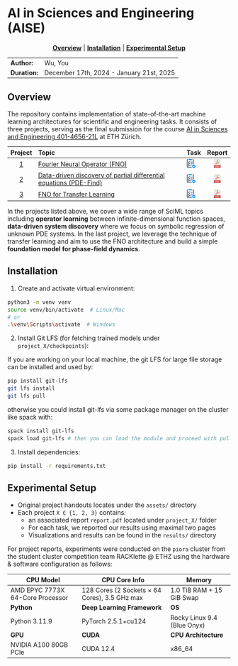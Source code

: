 # AI in Sciences and Engineering (AISE)

<div align="center">

**[Overview](#overview)** |
**[Installation](#installation)** |
**[Experimental Setup](#experimental-setup)**
</div>

<div align="center">
  <table>
    <tr>
      <td><strong>Author:</strong></td>
      <td>Wu, You</td>
    </tr>
    <tr>
      <td><strong>Duration:</strong></td>
      <td>December 17th, 2024 - January 21st, 2025</td>
    </tr>
  </table>
</div>


## Overview

The repository contains implementation of state-of-the-art machine learning architectures for scientific and engineering tasks. It consists of three projects, serving as the final submission for the course [AI in Sciences and Engineering 401-4656-21L](https://github.com/camlab-ethz/AI_Science_Engineering) at ETH Zürich.



| Project | Topic | Task | Report |
| :---: | :--- | :--- | :---: |
| [1](project_1/) | [Fourier Neural Operator (FNO)](https://arxiv.org/abs/2010.08895) | [<img src="assets/done_icon.png" alt="View Task" width="20"/>](assets/project-1-fno-on-1d-wave.pdf) | [<img src="assets/pdf_icon.png" alt="Download Report" width="20"/>](assets/project-1/report.pdf) |
| [2](project_2) | [Data-driven discovery of partial differential equations (PDE-Find)](https://www.science.org/doi/10.1126/sciadv.1602614) | [<img src="assets/done_icon.png" alt="View Task" width="20"/>](assets/project-2-pde-find.pdf) | [<img src="assets/pdf_icon.png" alt="Download Report" width="20"/>](assets/project-2/report.pdf) |
| [3](project_3) | [FNO for Transfer Learning](https://arxiv.org/abs/2306.00258v1) | [<img src="assets/done_icon.png" alt="View Task" width="20"/>](assets/project-3-phase-field-dynamics.pdf) | [<img src="assets/pdf_icon.png" alt="Download Report" width="20"/>](assets/project-3/report.pdf) |

In the projects listed above, we cover a wide range of SciML topics including **operator learning** between infinite-dimensional function spaces, **data-driven system discovery** where we focus on symbolic regression of unknown PDE systems. In the last project, we leverage the technique of transfer learning and aim to use the FNO architecture and build a simple **foundation model for phase-field dynamics**.


## Installation

1. Create and activate virtual environment:
```bash
python3 -m venv venv
source venv/bin/activate  # Linux/Mac
# or
.\venv\Scripts\activate  # Windows
```

2. Install Git LFS (for fetching trained models under `project_X/checkpoints`):

If you are working on your local machine, the git LFS for large file storage can be installed and used by:

```bash
pip install git-lfs
git lfs install
git lfs pull
```

otherwise you could install git-lfs via some package manager on the cluster like spack with:

```bash
spack install git-lfs
spack load git-lfs # then you can load the module and proceed with pulling LFS files
```

3. Install dependencies:

```bash
pip install -r requirements.txt
```

## Experimental Setup

- Original project handouts locates under the `assets/` directory
- Each project `X ∈ {1, 2, 3}` contains:
    - an associated report `report.pdf` located under `project_X/` folder
    - For each task, we reported our results using maximal two pages
    - Visualizations and results can be found in the `results/` directory


For project reports, experiments were conducted on the `piora` cluster from the student cluster competition team RACKlette @ ETHZ using the hardware & software configuration as follows:


| **CPU Model** | **CPU Core Info** | **Memory** |
|-------------|------------------|------------|
| AMD EPYC 7773X 64-Core Processor | 128 Cores (2 Sockets × 64 Cores), 3.5 GHz max | 1.0 TiB RAM + 15 GiB Swap |
| **Python** | **Deep Learning Framework** | **OS** |
| Python 3.11.9 | PyTorch 2.5.1+cu124 | Rocky Linux 9.4 (Blue Onyx) |
| **GPU** | **CUDA** | **CPU Architecture** |
| NVIDIA A100 80GB PCIe | CUDA 12.4 | x86_64 |